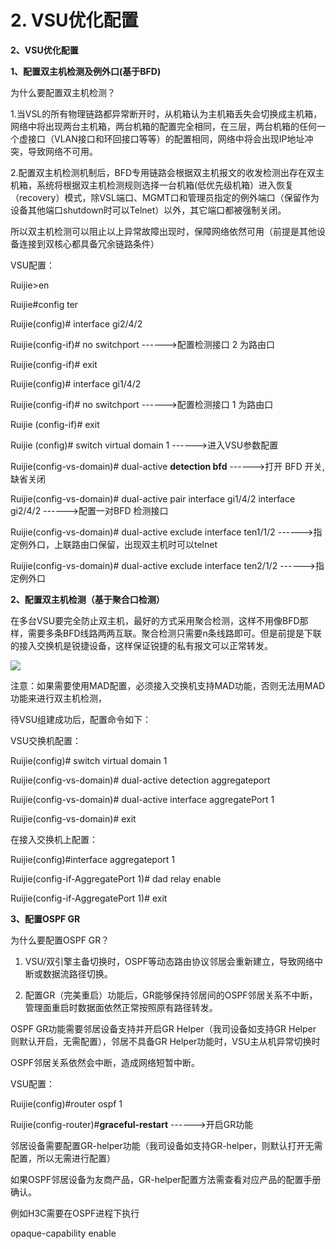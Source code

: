 # 2. VSU优化配置

**2、VSU优化配置**

**1、配置双主机检测及例外口\(基于BFD\)**

为什么要配置双主机检测？

1.当VSL的所有物理链路都异常断开时，从机箱认为主机箱丢失会切换成主机箱，网络中将出现两台主机箱，两台机箱的配置完全相同，在三层，两台机箱的任何一个虚接口（VLAN接口和环回接口等等）的配置相同，网络中将会出现IP地址冲突，导致网络不可用。

2.配置双主机检测机制后，BFD专用链路会根据双主机报文的收发检测出存在双主机箱，系统将根据双主机检测规则选择一台机箱\(低优先级机箱）进入恢复（recovery）模式，除VSL端口、MGMT口和管理员指定的例外端口（保留作为设备其他端口shutdown时可以Telnet）以外，其它端口都被强制关闭。

所以双主机检测可以阻止以上异常故障出现时，保障网络依然可用（前提是其他设备连接到双核心都具备冗余链路条件）

VSU配置：

Ruijie&gt;en

Ruijie\#config ter

Ruijie\(config\)\# interface gi2/4/2

Ruijie\(config-if\)\# no switchport ------&gt;配置检测接口 2 为路由口

Ruijie\(config-if\)\# exit

Ruijie\(config\)\# interface gi1/4/2

Ruijie\(config-if\)\# no switchport  ------&gt;配置检测接口 1 为路由口

Ruijie \(config-if\)\# exit

Ruijie \(config\)\# switch virtual domain 1 ------&gt;进入VSU参数配置

Ruijie\(config-vs-domain\)\# dual-active **detection bfd** ------&gt;打开 BFD 开关,缺省关闭

Ruijie\(config-vs-domain\)\# dual-active pair interface gi1/4/2 interface gi2/4/2   ------&gt;配置一对BFD 检测接口

Ruijie\(config-vs-domain\)\# dual-active exclude interface  ten1/1/2   ------&gt;指定例外口，上联路由口保留，出现双主机时可以telnet

Ruijie\(config-vs-domain\)\# dual-active exclude interface  ten2/1/2    ------&gt;指定例外口

 **2、配置双主机检测（基于聚合口检测）**

在多台VSU要完全防止双主机，最好的方式采用聚合检测，这样不用像BFD那样，需要多条BFD线路两两互联。聚合检测只需要n条线路即可。但是前提是下联的接入交换机是锐捷设备，这样保证锐捷的私有报文可以正常转发。

![](https://image.ruijie.com.cn/Upload/Article/ed2b5aeb-92a6-48e3-b1d1-0c2ed8aeece3/%E9%94%90%E6%8D%B7%E4%BA%A4%E6%8D%A2%E6%9C%BA%E4%BA%A7%E5%93%81%E5%AE%9E%E6%96%BD%E4%B8%80%E6%9C%AC%E9%80%9AV5.0/%E9%94%90%E6%8D%B7%E4%BA%A4%E6%8D%A2%E6%9C%BA%E4%BA%A7%E5%93%81%E5%AE%9E%E6%96%BD%E4%B8%80%E6%9C%AC%E9%80%9AV5.0/8e56d493-994e-4b07-a65f-11a0cae8b99a_files/b20210c7_3c82f551_0.png)

注意：如果需要使用MAD配置，必须接入交换机支持MAD功能，否则无法用MAD功能来进行双主机检测，

待VSU组建成功后，配置命令如下：

VSU交换机配置：

Ruijie\(config\)\# switch virtual domain 1

Ruijie\(config-vs-domain\)\# dual-active detection aggregateport

Ruijie\(config-vs-domain\)\# dual-active interface aggregatePort 1

Ruijie\(config-vs-domain\)\# exit

在接入交换机上配置：

Ruijie\(config\)\#interface aggregateport 1

Ruijie\(config-if-AggregatePort 1\)\# dad relay enable

Ruijie\(config-if-AggregatePort 1\)\# exit

**3、配置OSPF GR**

为什么要配置OSPF GR？

1. VSU/双引擎主备切换时，OSPF等动态路由协议邻居会重新建立，导致网络中断或数据流路径切换。

2. 配置GR（完美重启）功能后，GR能够保持邻居间的OSPF邻居关系不中断，管理面重启时数据面依然正常按照原有路径转发。

OSPF GR功能需要邻居设备支持并开启GR Helper（我司设备如支持GR Helper 则默认开启，无需配置），邻居不具备GR Helper功能时，VSU主从机异常切换时

OSPF邻居关系依然会中断，造成网络短暂中断。

VSU配置：

Ruijie\(config\)\#router ospf 1

Ruijie\(config-router\)\#**graceful-restart**   ------&gt;开启GR功能

邻居设备需要配置GR-helper功能（我司设备如支持GR-helper，则默认打开无需配置，所以无需进行配置）

如果OSPF邻居设备为友商产品，GR-helper配置方法需查看对应产品的配置手册确认。

例如H3C需要在OSPF进程下执行

opaque-capability enable

